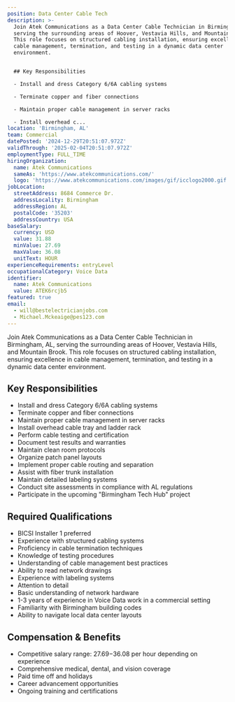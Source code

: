 ```yaml
---
position: Data Center Cable Tech
description: >-
  Join Atek Communications as a Data Center Cable Technician in Birmingham, AL,
  serving the surrounding areas of Hoover, Vestavia Hills, and Mountain Brook.
  This role focuses on structured cabling installation, ensuring excellence in
  cable management, termination, and testing in a dynamic data center
  environment.


  ## Key Responsibilities

  - Install and dress Category 6/6A cabling systems

  - Terminate copper and fiber connections

  - Maintain proper cable management in server racks

  - Install overhead c...
location: 'Birmingham, AL'
team: Commercial
datePosted: '2024-12-29T20:51:07.972Z'
validThrough: '2025-02-04T20:51:07.972Z'
employmentType: FULL_TIME
hiringOrganization:
  name: Atek Communications
  sameAs: 'https://www.atekcommunications.com/'
  logo: 'https://www.atekcommunications.com/images/gif/icclogo2000.gif'
jobLocation:
  streetAddress: 8684 Commerce Dr.
  addressLocality: Birmingham
  addressRegion: AL
  postalCode: '35203'
  addressCountry: USA
baseSalary:
  currency: USD
  value: 31.88
  minValue: 27.69
  maxValue: 36.08
  unitText: HOUR
experienceRequirements: entryLevel
occupationalCategory: Voice Data
identifier:
  name: Atek Communications
  value: ATEK6rcjb5
featured: true
email:
  - will@bestelectricianjobs.com
  - Michael.Mckeaige@pes123.com
---
```




Join Atek Communications as a Data Center Cable Technician in Birmingham, AL, serving the surrounding areas of Hoover, Vestavia Hills, and Mountain Brook. This role focuses on structured cabling installation, ensuring excellence in cable management, termination, and testing in a dynamic data center environment.

## Key Responsibilities
- Install and dress Category 6/6A cabling systems
- Terminate copper and fiber connections
- Maintain proper cable management in server racks
- Install overhead cable tray and ladder rack
- Perform cable testing and certification
- Document test results and warranties
- Maintain clean room protocols
- Organize patch panel layouts
- Implement proper cable routing and separation
- Assist with fiber trunk installation
- Maintain detailed labeling systems
- Conduct site assessments in compliance with AL regulations
- Participate in the upcoming "Birmingham Tech Hub" project

## Required Qualifications 
- BICSI Installer 1 preferred
- Experience with structured cabling systems
- Proficiency in cable termination techniques
- Knowledge of testing procedures
- Understanding of cable management best practices
- Ability to read network drawings
- Experience with labeling systems
- Attention to detail
- Basic understanding of network hardware
- 1-3 years of experience in Voice Data work in a commercial setting
- Familiarity with Birmingham building codes
- Ability to navigate local data center layouts

## Compensation & Benefits
- Competitive salary range: $27.69-$36.08 per hour depending on experience
- Comprehensive medical, dental, and vision coverage
- Paid time off and holidays
- Career advancement opportunities
- Ongoing training and certifications